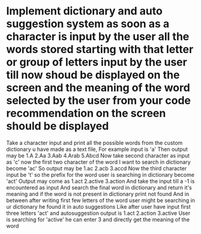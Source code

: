 # Implement dictionary and auto suggestion system as soon as a character is input by the user all the words stored starting with that letter or group of letters input by the user till	now shoud be displayed on the screen and the meaning of the word selected by the user from your code recommendation on the screen should be displayed


Take a character input and print all the possible words from the custom dictionary u have made as a text file, 
For example input is 'a'
Then output may be
1.A
2.Aa
3.Aab
4.Arab
5.Abcd
Now take second character as input as 'c' now the first two character of the word I want to search in dictionary become 'ac'
So output may be 
1.ac
2.acb
3.accd
Now the third character input be 't' so the prefix for the word user is searching in dictionary become 'act'
Output may come as
1.act
2.active
3.action 
And take the input till a -1 is encountered as input
And search the final word in dictionary and return it's meaning and if the word is not present in dictionary print not found
And in between after writing first few letters of the word user might be searching in ur dictionary he found it in auto suggestions 
Like after user have input first three letters 'act' and autosuggestion output is 
1.act
2.action
3.active
User is searching for 'active' he can enter 3 and directly get the meaning of the word
